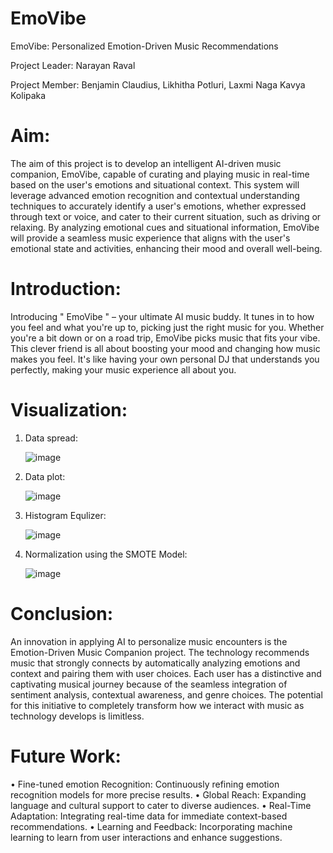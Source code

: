 # EmoVibe
EmoVibe: Personalized Emotion-Driven Music Recommendations

Project Leader: Narayan Raval

Project Member: Benjamin Claudius, Likhitha Potluri, Laxmi Naga Kavya Kolipaka

# Aim: 
The aim of this project is to develop an intelligent AI-driven music companion, EmoVibe, capable of curating and playing music in real-time based on the user's emotions and situational context. This system will leverage advanced emotion recognition and contextual understanding techniques to accurately identify a user's emotions, whether expressed through text or voice, and cater to their current situation, such as driving or relaxing. By analyzing emotional cues and situational information, EmoVibe will provide a seamless music experience that aligns with the user's emotional state and activities, enhancing their mood and overall well-being.

# Introduction: 

Introducing " EmoVibe " – your ultimate AI music buddy. It tunes in to how you feel and what you're up to, picking just the right music for you. Whether you're a bit down or on a road trip, EmoVibe picks music that fits your vibe. This clever friend is all about boosting your mood and changing how music makes you feel. It's like having your own personal DJ that understands you perfectly, making your music experience all about you.

# Visualization:


1. Data spread:
   
   ![image](https://github.com/narayan123411/EmoVibe/assets/53684708/937c918b-0d74-4378-a75f-f055f8e74215)

2. Data plot:
   
   ![image](https://github.com/narayan123411/EmoVibe/assets/53684708/7ec6d428-dccd-4c61-8d2d-9d658c4d6837)

3. Histogram Equlizer:
   
   ![image](https://github.com/narayan123411/EmoVibe/assets/53684708/7fbbf9d1-6c62-4d0e-9284-2ffd07ef85e4)

4. Normalization using the SMOTE Model:
   
   ![image](https://github.com/narayan123411/EmoVibe/assets/53684708/28aa71c1-2691-4549-b72f-93f78beb59e6)



# Conclusion:

An innovation in applying AI to personalize music encounters is the Emotion-Driven Music Companion project. The technology recommends music that strongly connects by automatically analyzing emotions and context and pairing them with user choices. Each user has a distinctive and captivating musical journey because of the seamless integration of sentiment analysis, contextual awareness, and genre choices. The potential for this initiative to completely transform how we interact with music as technology develops is limitless.

# Future Work:

•	Fine-tuned emotion Recognition: Continuously refining emotion recognition models for more precise results.
•	Global Reach: Expanding language and cultural support to cater to diverse audiences.
•	Real-Time Adaptation: Integrating real-time data for immediate context-based recommendations.
•	Learning and Feedback: Incorporating machine learning to learn from user interactions and enhance suggestions.
